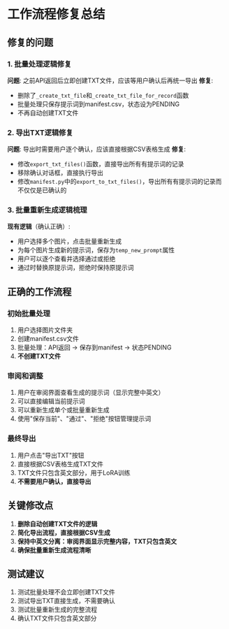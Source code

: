 # 工作流程修复总结

## 修复的问题

### 1. 批量处理逻辑修复
**问题**: 之前API返回后立即创建TXT文件，应该等用户确认后再统一导出
**修复**: 
- 删除了`_create_txt_file`和`_create_txt_file_for_record`函数
- 批量处理只保存提示词到manifest.csv，状态设为PENDING
- 不再自动创建TXT文件

### 2. 导出TXT逻辑修复
**问题**: 导出时需要用户逐个确认，应该直接根据CSV表格生成
**修复**:
- 修改`export_txt_files()`函数，直接导出所有有提示词的记录
- 移除确认对话框，直接执行导出
- 修改`manifest.py`中的`export_to_txt_files()`，导出所有有提示词的记录而不仅仅是已确认的

### 3. 批量重新生成逻辑梳理
**现有逻辑**（确认正确）:
- 用户选择多个图片，点击批量重新生成
- 为每个图片生成新的提示词，保存为`temp_new_prompt`属性
- 用户可以逐个查看并选择通过或拒绝
- 通过时替换原提示词，拒绝时保持原提示词

## 正确的工作流程

### 初始批量处理
1. 用户选择图片文件夹
2. 创建manifest.csv文件
3. 批量处理：API返回 → 保存到manifest → 状态PENDING
4. **不创建TXT文件**

### 审阅和调整
1. 用户在审阅界面查看生成的提示词（显示完整中英文）
2. 可以直接编辑当前提示词
3. 可以重新生成单个或批量重新生成
4. 使用"保存当前"、"通过"、"拒绝"按钮管理提示词

### 最终导出
1. 用户点击"导出TXT"按钮
2. 直接根据CSV表格生成TXT文件
3. TXT文件只包含英文部分，用于LoRA训练
4. **不需要用户确认，直接导出**

## 关键修改点

1. **删除自动创建TXT文件的逻辑**
2. **简化导出流程，直接根据CSV生成**
3. **保持中英文分离：审阅界面显示完整内容，TXT只包含英文**
4. **确保批量重新生成流程清晰**

## 测试建议

1. 测试批量处理不会立即创建TXT文件
2. 测试导出TXT直接生成，不需要确认
3. 测试批量重新生成的完整流程
4. 确认TXT文件只包含英文部分 